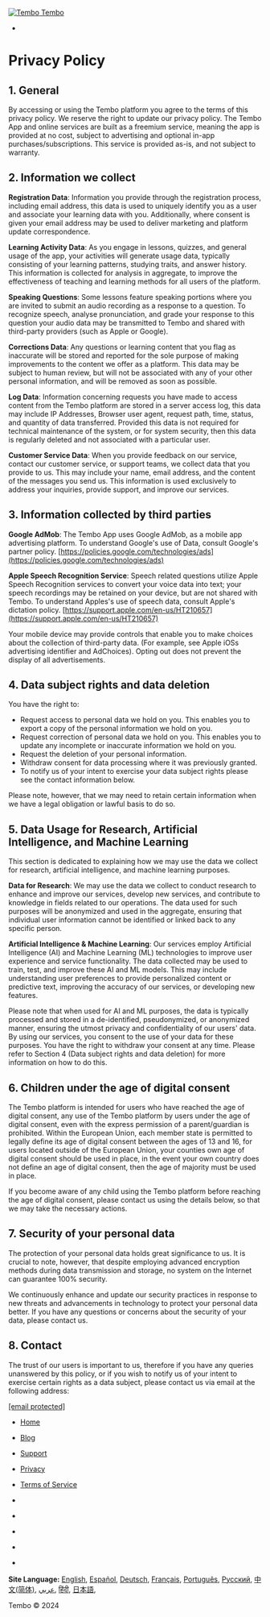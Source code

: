  [![Tembo](/assets/images/logo@256.png) Tembo](https://www.tembo.app/)

* [](#)

Privacy Policy
==============

1\. General
-----------

By accessing or using the Tembo platform you agree to the terms of this privacy policy. We reserve the right to update our privacy policy. The Tembo App and online services are built as a freemium service, meaning the app is provided at no cost, subject to advertising and optional in-app purchases/subscriptions. This service is provided as-is, and not subject to warranty.

2\. Information we collect
--------------------------

**Registration Data**: Information you provide through the registration process, including email address, this data is used to uniquely identify you as a user and associate your learning data with you. Additionally, where consent is given your email address may be used to deliver marketing and platform update correspondence.

**Learning Activity Data**: As you engage in lessons, quizzes, and general usage of the app, your activities will generate usage data, typically consisting of your learning patterns, studying traits, and answer history. This information is collected for analysis in aggregate, to improve the effectiveness of teaching and learning methods for all users of the platform.

**Speaking Questions**: Some lessons feature speaking portions where you are invited to submit an audio recording as a response to a question. To recognize speech, analyse pronunciation, and grade your response to this question your audio data may be transmitted to Tembo and shared with third-party providers (such as Apple or Google).

**Corrections Data**: Any questions or learning content that you flag as inaccurate will be stored and reported for the sole purpose of making improvements to the content we offer as a platform. This data may be subject to human review, but will not be associated with any of your other personal information, and will be removed as soon as possible.

**Log Data**: Information concerning requests you have made to access content from the Tembo platform are stored in a server access log, this data may include IP Addresses, Browser user agent, request path, time, status, and quantity of data transferred. Provided this data is not required for technical maintenance of the system, or for system security, then this data is regularly deleted and not associated with a particular user.

**Customer Service Data**: When you provide feedback on our service, contact our customer service, or support teams, we collect data that you provide to us. This may include your name, email address, and the content of the messages you send us. This information is used exclusively to address your inquiries, provide support, and improve our services.

3\. Information collected by third parties
------------------------------------------

**Google AdMob**: The Tembo App uses Google AdMob, as a mobile app advertising platform. To understand Google's use of Data, consult Google's partner policy. [https://policies.google.com/technologies/ads](https://policies.google.com/technologies/ads)

**Apple Speech Recognition Service**: Speech related questions utilize Apple Speech Recognition services to convert your voice data into text; your speech recordings may be retained on your device, but are not shared with Tembo. To understand Apples's use of speech data, consult Apple's dictation policy. [https://support.apple.com/en-us/HT210657](https://support.apple.com/en-us/HT210657)

Your mobile device may provide controls that enable you to make choices about the collection of third-party data. (For example, see Apple iOSs advertising identifier and AdChoices). Opting out does not prevent the display of all advertisements.

4\. Data subject rights and data deletion
-----------------------------------------

You have the right to:

* Request access to personal data we hold on you. This enables you to export a copy of the personal information we hold on you.
* Request correction of personal data we hold on you. This enables you to update any incomplete or inaccurate information we hold on you.
* Request the deletion of your personal information.
* Withdraw consent for data processing where it was previously granted.
* To notify us of your intent to exercise your data subject rights please see the contact information below.

Please note, however, that we may need to retain certain information when we have a legal obligation or lawful basis to do so.

5\. Data Usage for Research, Artificial Intelligence, and Machine Learning
--------------------------------------------------------------------------

This section is dedicated to explaining how we may use the data we collect for research, artificial intelligence, and machine learning purposes.

**Data for Research**: We may use the data we collect to conduct research to enhance and improve our services, develop new services, and contribute to knowledge in fields related to our operations. The data used for such purposes will be anonymized and used in the aggregate, ensuring that individual user information cannot be identified or linked back to any specific person.

**Artificial Intelligence & Machine Learning**: Our services employ Artificial Intelligence (AI) and Machine Learning (ML) technologies to improve user experience and service functionality. The data collected may be used to train, test, and improve these AI and ML models. This may include understanding user preferences to provide personalized content or predictive text, improving the accuracy of our services, or developing new features.

Please note that when used for AI and ML purposes, the data is typically processed and stored in a de-identified, pseudonymized, or anonymized manner, ensuring the utmost privacy and confidentiality of our users' data. By using our services, you consent to the use of your data for these purposes. You have the right to withdraw your consent at any time. Please refer to Section 4 (Data subject rights and data deletion) for more information on how to do this.

6\. Children under the age of digital consent
---------------------------------------------

The Tembo platform is intended for users who have reached the age of digital consent, any use of the Tembo platform by users under the age of digital consent, even with the express permission of a parent/guardian is prohibited. Within the European Union, each member state is permitted to legally define its age of digital consent between the ages of 13 and 16, for users located outside of the European Union, your counties own age of digital consent should be used in place, in the event your own country does not define an age of digital consent, then the age of majority must be used in place.

If you become aware of any child using the Tembo platform before reaching the age of digital consent, please contact us using the details below, so that we may take the necessary actions.

7\. Security of your personal data
----------------------------------

The protection of your personal data holds great significance to us. It is crucial to note, however, that despite employing advanced encryption methods during data transmission and storage, no system on the Internet can guarantee 100% security.

We continuously enhance and update our security practices in response to new threats and advancements in technology to protect your personal data better. If you have any questions or concerns about the security of your data, please contact us.

8\. Contact
-----------

The trust of our users is important to us, therefore if you have any queries unanswered by this policy, or if you wish to notify us of your intent to exercise certain rights as a data subject, please contact us via email at the following address:

[\[email protected\]](https://www.tembo.app/cdn-cgi/l/email-protection)

* [Home](https://www.tembo.app/)
* [Blog](https://www.tembo.app/blog/)
* [Support](https://www.tembo.app/support/)
* [Privacy](https://www.tembo.app/privacy)
* [Terms of Service](https://www.tembo.app/terms)

* [](https://twitter.com/TemboLangApp)
* [](https://www.facebook.com/TemboLanguageApp)
* [](https://www.instagram.com/TemboLanguageApp/)
* [](https://www.youtube.com/@TemboLanguageApp)
* [](https://www.tiktok.com/@TemboLanguageApp)

**Site Language:** [English](https://www.tembo.app/), [Español](https://es.tembo.app/), [Deutsch](https://de.tembo.app/), [Français](https://fr.tembo.app/), [Português](https://pt.tembo.app/), [Русский](https://ru.tembo.app/), [中文(简体)](https://zh.tembo.app/), [عربي](https://ar.tembo.app/), [हिंदी](https://hi.tembo.app/), [日本語](https://ja.tembo.app/),

Tembo © 2024